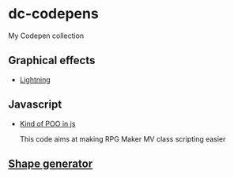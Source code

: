 # dc-codepens
My Codepen collection

## Graphical effects
* [Lightning](https://codepen.io/anon/pen/Kowjqw?editors=0110)

## Javascript 
* [Kind of POO in js](https://codepen.io/anon/pen/MrzqKy?editors=0012)

  This code aims at making RPG Maker MV class scripting easier
  
## [Shape generator](https://codepen.io/anon/pen/geaYeW?editors=0010) 
